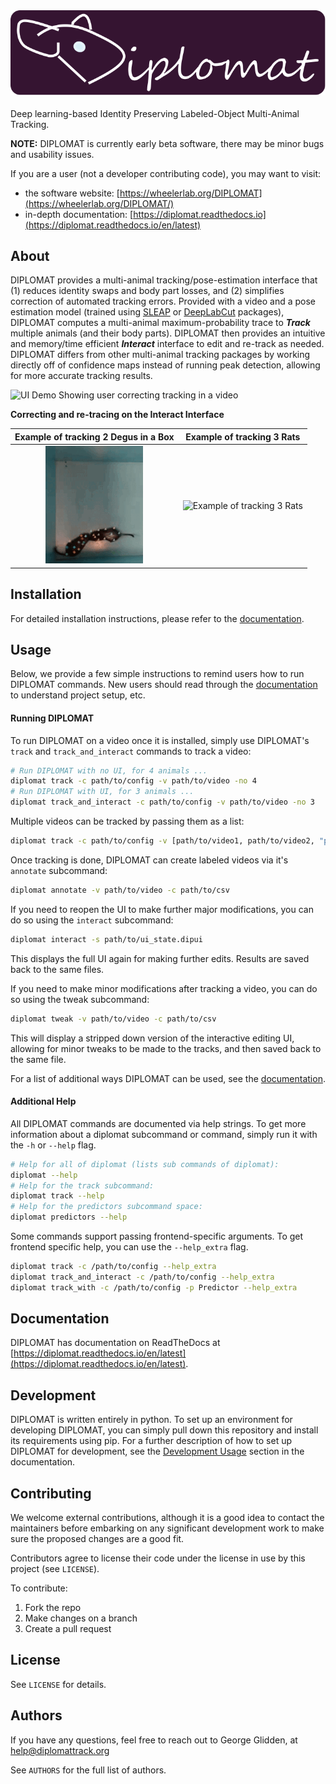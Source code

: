 <h1 style="margin: auto;">
<picture>
  <source media="(prefers-color-scheme: dark)" srcset="docs/source/_static/imgs/logos/DIPLOMAT_icon_large_light.svg">
  <source media="(prefers-color-scheme: light)" srcset="docs/source/_static/imgs/logos/DIPLOMAT_icon_large_dark.svg">
  <img alt="DIPLOMAT" src="docs/source/_static/imgs/logos/DIPLOMAT_icon_large_with_background.svg">
</picture>
</h1>

Deep learning-based Identity Preserving Labeled-Object Multi-Animal Tracking.

**NOTE:** DIPLOMAT is currently early beta software, there may be minor bugs and usability issues.

If you are a user (not a developer contributing code), you may want to visit:
- the software website: [https://wheelerlab.org/DIPLOMAT](https://wheelerlab.org/DIPLOMAT/)
- in-depth documentation: [https://diplomat.readthedocs.io](https://diplomat.readthedocs.io/en/latest)

## About

DIPLOMAT provides a multi-animal tracking/pose-estimation interface that (1) reduces identity swaps and body part losses, and (2) simplifies correction of automated tracking errors. 
Provided with a video and a pose estimation model (trained using [SLEAP](https://sleap.ai/tutorials/tutorial.html)
or [DeepLabCut](https://deeplabcut.github.io/DeepLabCut/docs/maDLC_UserGuide.html) packages), 
DIPLOMAT computes a multi-animal maximum-probability trace to _**Track**_ multiple animals (and their body parts).
DIPLOMAT then provides an intuitive and memory/time efficient _**Interact**_ interface to edit and re-track as needed. 
DIPLOMAT differs from other multi-animal tracking packages by working directly off of confidence maps instead of running peak detection, allowing for more accurate tracking results.



![UI Demo Showing user correcting tracking in a video](docs/source/_static/imgs/UIDemo.gif)

**Correcting and re-tracing on the Interact Interface**

| Example of tracking 2 Degus in a Box |                      Example of tracking 3 Rats                      |
|:------------------------------------:|:--------------------------------------------------------------------:|
| ![Example of tracking 2 Degus](docs/source/_static/imgs/example1.png) | ![Example of tracking 3 Rats](docs/source/_static/imgs/example2.png) |
## Installation

For detailed installation instructions, please refer to the [documentation](https://diplomat.readthedocs.io/en/latest/installation.html).

## Usage

Below, we provide a few simple instructions to remind users how to run DIPLOMAT commands. New users should 
read through the [documentation](https://diplomat.readthedocs.io/en/latest/basic_usage.html) to understand
project setup, etc.

#### Running DIPLOMAT

To run DIPLOMAT on a video once it is installed, simply use DIPLOMAT's `track` and `track_and_interact` commands to track a video:
```bash
# Run DIPLOMAT with no UI, for 4 animals ...
diplomat track -c path/to/config -v path/to/video -no 4
# Run DIPLOMAT with UI, for 3 animals ...
diplomat track_and_interact -c path/to/config -v path/to/video -no 3
```

Multiple videos can be tracked by passing them as a list:
```bash
diplomat track -c path/to/config -v [path/to/video1, path/to/video2, "path/to/video3"] -no <num_animals>
```

Once tracking is done, DIPLOMAT can create labeled videos via it's `annotate` subcommand:
```bash
diplomat annotate -v path/to/video -c path/to/csv
```

If you need to reopen the UI to make further major modifications, you can do so using the `interact` subcommand:
```bash
diplomat interact -s path/to/ui_state.dipui
```
This displays the full UI again for making further edits. Results are saved back to the same files.

If you need to make minor modifications after tracking a video, you can do so using the tweak subcommand:
```bash
diplomat tweak -v path/to/video -c path/to/csv
```
This will display a stripped down version of the interactive editing UI, allowing for minor tweaks to be made to the 
tracks, and then saved back to the same file.

For a list of additional ways DIPLOMAT can be used, see the [documentation](https://diplomat.readthedocs.io/en/latest/basic_usage.html).

#### Additional Help

All DIPLOMAT commands are documented via help strings. To get more information about a diplomat subcommand or command, simply run it with the `-h` or `--help` flag.

```bash
# Help for all of diplomat (lists sub commands of diplomat):
diplomat --help 
# Help for the track subcommand:
diplomat track --help
# Help for the predictors subcommand space:
diplomat predictors --help
```

Some commands support passing frontend-specific arguments. To get frontend specific help, you can use the `--help_extra` flag.
```bash
diplomat track -c /path/to/config --help_extra
diplomat track_and_interact -c /path/to/config --help_extra
diplomat track_with -c /path/to/config -p Predictor --help_extra
```

## Documentation

DIPLOMAT has documentation on ReadTheDocs at [https://diplomat.readthedocs.io/en/latest](https://diplomat.readthedocs.io/en/latest).

## Development

DIPLOMAT is written entirely in python. To set up an environment for developing DIPLOMAT, you can simply pull down this repository and install its
requirements using pip. For a further description of how to set up DIPLOMAT for development, see the 
[Development Usage](https://diplomat.readthedocs.io/en/latest/advanced_usage.html#development-usage) section in the documentation.

## Contributing

We welcome external contributions, although it is a good idea to contact the
maintainers before embarking on any significant development work to make sure
the proposed changes are a good fit.

Contributors agree to license their code under the license in use by this
project (see `LICENSE`).

To contribute:

  1. Fork the repo
  2. Make changes on a branch
  3. Create a pull request

## License

See `LICENSE` for details.

## Authors

If you have any questions, feel free to reach out to George Glidden, at [help@diplomattrack.org](mailto:help@diplomattrack.org)

See `AUTHORS` for the full list of authors.

